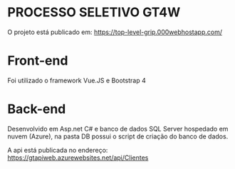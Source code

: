 # PROCESSO SELETIVO GT4W

O projeto está publicado em: https://top-level-grip.000webhostapp.com/

# Front-end
Foi utilizado o framework Vue.JS e Bootstrap 4

# Back-end
Desenvolvido em Asp.net C# e banco de dados SQL Server hospedado em nuvem (Azure), na pasta DB possui o script de criação do banco de dados.

A api está publicada no endereço: https://gtapiweb.azurewebsites.net/api/Clientes
